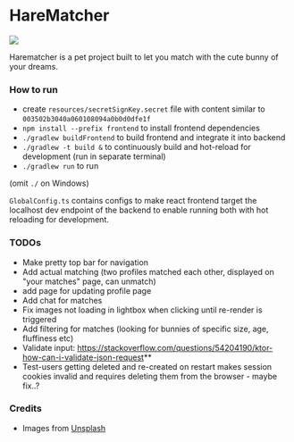 # HareMatcher

![](https://images.unsplash.com/photo-1589952283406-b53a7d1347e8?ixlib=rb-1.2.1&ixid=MnwxMjA3fDB8MHxwaG90by1wYWdlfHx8fGVufDB8fHx8&auto=format&fit=crop&w=600&q=80)

Harematcher is a pet project built to let you match with the cute bunny of your dreams.


### How to run
* create `resources/secretSignKey.secret` file with content similar to `003502b3040a060108094a0b0d0dfe1f`
* `npm install --prefix frontend` to install frontend dependencies
* `./gradlew buildFrontend` to build frontend and integrate it into backend
* `./gradlew -t build &` to continuously build and hot-reload for development (run in separate terminal)
* `./gradlew run` to run


(omit `./` on Windows)

`GlobalConfig.ts` contains configs to make react frontend target the localhost dev endpoint of the backend 
to enable running both with hot reloading for development. 

### TODOs
* Make pretty top bar for navigation
* Add actual matching (two profiles matched each other, displayed on "your matches" page, can unmatch)
* add page for updating profile page
* Add chat for matches
* Fix images not loading in lightbox when clicking until re-render is triggered
* Add filtering for matches (looking for bunnies of specific size, age, fluffiness etc)
* Validate input: https://stackoverflow.com/questions/54204190/ktor-how-can-i-validate-json-request**
* Test-users getting deleted and re-created on restart makes session cookies invalid and requires deleting them from the
  browser - maybe fix..?

### Credits
* Images from [Unsplash](https://unsplash.com)